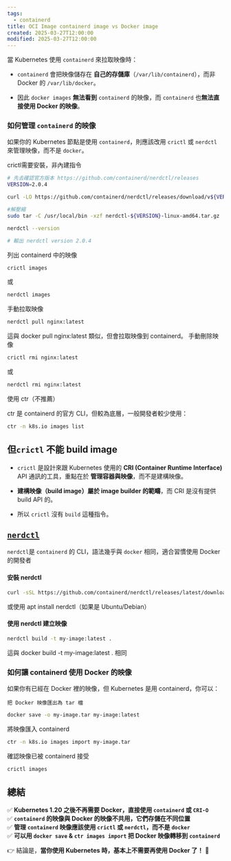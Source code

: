 ```yaml
---
tags:
  - containerd
title: OCI Image containerd image vs Docker image
created: 2025-03-27T12:00:00
modified: 2025-03-27T12:00:00
---
```


當 Kubernetes 使用 `containerd` 來拉取映像時：

- `containerd` 會把映像儲存在 **自己的存儲庫**（`/var/lib/containerd`），而非 Docker 的 `/var/lib/docker`。
    
- 因此 `docker images` **無法看到** `containerd` 的映像，而 `containerd` 也**無法直接使用 Docker 的映像**。
    



### **如何管理 `containerd` 的映像**


如果你的 Kubernetes 節點是使用 `containerd`，則應該改用 `crictl` 或 `nerdctl` 來管理映像，而不是 `docker`。

crictl需要安裝，非內建指令
```bash
# 先去確認官方版本 https://github.com/containerd/nerdctl/releases
VERSION=2.0.4

curl -LO https://github.com/containerd/nerdctl/releases/download/v${VERSION}/nerdctl-${VERSION}-linux-amd64.tar.gz

#解壓縮
sudo tar -C /usr/local/bin -xzf nerdctl-${VERSION}-linux-amd64.tar.gz

nerdctl --version

# 輸出 nerdctl version 2.0.4

```


列出 containerd 中的映像
```bash
crictl images
```

或
```bash
nerdctl images
```

手動拉取映像
```bash
nerdctl pull nginx:latest
```


這與 docker pull nginx:latest 類似，但會拉取映像到 containerd。
手動刪除映像


```bash
crictl rmi nginx:latest
```
或


```bash
nerdctl rmi nginx:latest
```
使用 ctr（不推薦）

ctr 是 containerd 的官方 CLI，但較為底層，一般開發者較少使用：

```bash
ctr -n k8s.io images list
```
## **但`crictl` 不能 build image**


- `crictl` 是設計來跟 Kubernetes 使用的 **CRI (Container Runtime Interface)** API 通訊的工具，重點在於 **管理容器與映像**，而不是建構映像。
    
- **建構映像（build image）屬於 image builder 的範疇**，而 CRI 是沒有提供 build API 的。
    
- 所以 `crictl` 沒有 `build` 這種指令。

## [`nerdctl`](https://github.com/containerd/nerdctl)
`nerdctl`是 `containerd` 的 CLI，語法幾乎與 `docker` 相同，適合習慣使用 Docker 的開發者

#### 安裝 nerdctl

```bash
curl -sSL https://github.com/containerd/nerdctl/releases/latest/download/nerdctl-full-$(uname -m).tar.gz | tar -xz -C /usr/local/bin
```
或使用 apt install nerdctl（如果是 Ubuntu/Debian）

#### 使用 nerdctl 建立映像


```bash
nerdctl build -t my-image:latest .
```
這與 docker build -t my-image:latest . 相同

### 如何讓 containerd 使用 Docker 的映像

如果你有已經在 Docker 裡的映像，但 Kubernetes 是用 containerd，你可以：

    把 Docker 映像匯出為 tar 檔
```bash
docker save -o my-image.tar my-image:latest
```


將映像匯入 containerd
```bash
ctr -n k8s.io images import my-image.tar
```


確認映像已被 containerd 接受

```bash
crictl images
```


## **總結**

✅ **Kubernetes 1.20 之後不再需要 Docker，直接使用 `containerd` 或 `CRI-O`**  
✅ **`containerd` 的映像與 Docker 的映像不共用，它們存儲在不同位置**  
✅ **管理 `containerd` 映像應該使用 `crictl` 或 `nerdctl`，而不是 `docker`**  
✅ **可以用 `docker save` & `ctr images import` 把 Docker 映像轉移到 `containerd`**

👉 結論是，**當你使用 Kubernetes 時，基本上不需要再使用 Docker 了！** 🚀